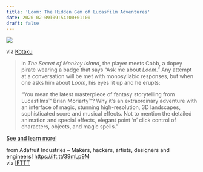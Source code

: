 ```yaml
---
title: 'Loom: The Hidden Gem of Lucasfilm Adventures'
date: 2020-02-09T09:54:00+01:00
draft: false
---
```


![](https://cdn-blog.adafruit.com/uploads/2020/02/1580735316206-Screen-Shot-2020-01-31-at-155027-600x273.png)

via [Kotaku](https://www.vice.com/en_us/article/v747g9/loom-lucasarts-adventure-30-year-retrospective)

> In _The Secret of Monkey Island_, the player meets Cobb, a dopey pirate wearing a badge that says “Ask me about _Loom_.” Any attempt at a conversation will be met with monosyllabic responses, but when one asks him about _Loom_, his eyes lit up and he erupts:
> 
> “You mean the latest masterpiece of fantasy storytelling from Lucasfilms™ Brian Moriarty™? Why it’s an extraordinary adventure with an interface of magic, stunning high-resolution, 3D landscapes, sophisticated score and musical effects. Not to mention the detailed animation and special effects, elegant point ‘n’ click control of characters, objects, and magic spells.”

[See and learn more!](https://www.vice.com/en_us/article/v747g9/loom-lucasarts-adventure-30-year-retrospective)

  
  
from Adafruit Industries – Makers, hackers, artists, designers and engineers! https://ift.tt/39mLp9M  
via [IFTTT](https://ifttt.com/?ref=da&site=blogger)